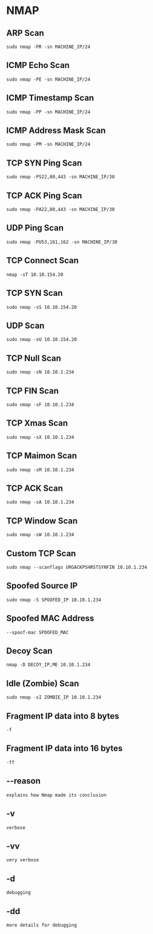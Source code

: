 # NMAP

## ARP Scan 
```
sudo nmap -PR -sn MACHINE_IP/24
```

## ICMP Echo Scan
```
sudo nmap -PE -sn MACHINE_IP/24
```

## ICMP Timestamp Scan
```
sudo nmap -PP -sn MACHINE_IP/24
```

## ICMP Address Mask Scan
```
sudo nmap -PM -sn MACHINE_IP/24
```

## TCP SYN Ping Scan
```
sudo nmap -PS22,80,443 -sn MACHINE_IP/30
```

## TCP ACK Ping Scan
```
sudo nmap -PA22,80,443 -sn MACHINE_IP/30
```

## UDP Ping Scan
```
sudo nmap -PU53,161,162 -sn MACHINE_IP/30
```

## TCP Connect Scan
```
nmap -sT 10.10.154.20
```

## TCP SYN Scan
```
sudo nmap -sS 10.10.154.20
```

## UDP Scan
```
sudo nmap -sU 10.10.154.20
```

## TCP Null Scan
```
sudo nmap -sN 10.10.1.234
```

## TCP FIN Scan
```
sudo nmap -sF 10.10.1.234
```

## TCP Xmas Scan
```
sudo nmap -sX 10.10.1.234
```

## TCP Maimon Scan
```
sudo nmap -sM 10.10.1.234
```

## TCP ACK Scan
```
sudo nmap -sA 10.10.1.234
```

## TCP Window Scan
```
sudo nmap -sW 10.10.1.234
```

## Custom TCP Scan
```
sudo nmap --scanflags URGACKPSHRSTSYNFIN 10.10.1.234
```

## Spoofed Source IP
```
sudo nmap -S SPOOFED_IP 10.10.1.234
```

## Spoofed MAC Address
```
--spoof-mac SPOOFED_MAC
```

## Decoy Scan
```
nmap -D DECOY_IP,ME 10.10.1.234
```

## Idle (Zombie) Scan
```
sudo nmap -sI ZOMBIE_IP 10.10.1.234
```

## Fragment IP data into 8 bytes
```
-f
```

## Fragment IP data into 16 bytes
```
-ff
```

## --reason
```
explains how Nmap made its conclusion
```

## -v
```
verbose
```

## -vv
```
very verbose
```

## -d
```
debugging
```

## -dd
```
more details for debugging
```

